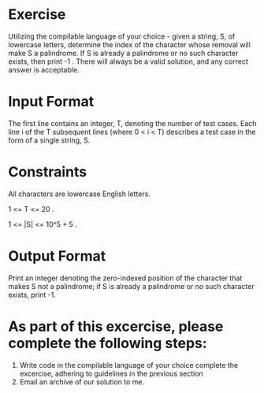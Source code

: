 # Exercise

Utilizing the compilable language of your choice - given a string, S, of lowercase letters, determine the index of the character whose removal will make S a palindrome. If S is already a palindrome or no such character exists, then print -1 . There will always be a valid solution, and any correct answer is acceptable.

# Input Format

The first line contains an integer, T, denoting the number of test cases.
Each line i of the T subsequent lines (where 0 < i < T)  describes a test case in the form of a single string, S.

# Constraints

All characters are lowercase English letters.

1 <= T <= 20 .

1 <= |S| <= 10^5 + 5 .

# Output Format

Print an integer denoting the zero-indexed position of the character that makes S not a palindrome; if S is already a palindrome or no such character exists, print -1.

# As part of this excercise, please complete the following steps:

1. Write code in the compilable language of your choice complete the excercise, adhering to guidelines in the previous section
2. Email an archive of our solution to me.